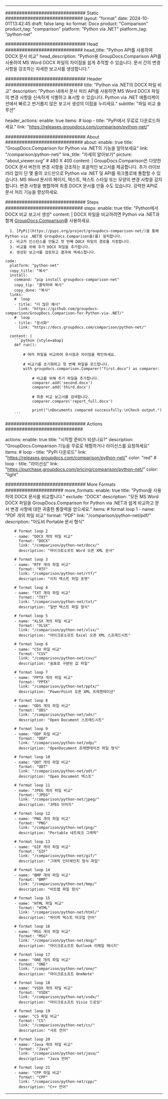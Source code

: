 
---
############################# Static ############################
layout: "format"
date:  2024-10-01T13:42:45
draft: false
lang: ko
format: Docx
product: "Comparison"
product_tag: "comparison"
platform: "Python via .NET"
platform_tag: "python-net"

############################# Head ############################
head_title: "Python API를 사용하여 DOCX 문서 비교"
head_description: "Python용 GroupDocs.Comparison API를 사용하여 MS Word DOCX 파일의 차이점을 쉽게 추적할 수 있습니다. 문서 간의 변경 사항을 강조하는 자세한 보고서를 생성합니다."

############################# Header ############################
title: "Python via .NET의 DOCX 파일 비교" 
description: "Python 내에서 문서 처리 API를 사용하면 MS Word DOCX 파일의 변경 사항을 신속하게 식별하고 표시할 수 있습니다. Python via .NET 애플리케이션에서 빠르고 번거롭지 않은 보고서 생성의 이점을 누리세요."
subtitle: "파일 비교 솔루션" 

header_actions:
  enable: true
  items:
    #  loop
    - title: "PyPi에서 무료로 다운로드하세요."
      link: "https://releases.groupdocs.com/comparison/python-net/"
      
############################# About ############################
about:
    enable: true
    title: "GroupDocs.Comparison for Python via .NET의 기능을 알아보세요"
    link: "/comparison/python-net/"
    link_title: "자세히 알아보기"
    picture: "about_viewer.svg" # 480 X 400
    content: |
       GroupDocs.Comparison은 다양한 DOCX 문서 버전의 변경 사항을 강조하는 포괄적인 보고서를 제공합니다. 추가 라이브러리 없이 단 몇 줄의 코드만으로 Python via .NET 및 API를 워크플로에 통합할 수 있습니다. MS Word 문서의 페이지, 텍스트, 텍스트 스타일 또는 모양의 변경 사항을 감지합니다. 변경 사항을 병합하여 최종 DOCX 문서를 만들 수도 있습니다. 강력한 API로 문서 처리 기능을 향상하세요.

############################# Steps ############################
steps:
    enable: true
    title: "Python에서 DOCX 비교 보고서 생성"
    content: |
      DOCX 파일을 비교하려면 Python via .NET과 함께 [GroupDocs.Comparison](https://products.groupdocs.com/comparison/python-net/)를 사용하세요.
      
      1. [PyPi](https://pypi.org/project/groupdocs-comparison-net/)을 통해 Python via .NET용 GroupDocs.Comparison을(를) 설치합니다.
      2. 비교자 인스턴스를 만들고 첫 번째 DOCX 파일의 경로를 지정합니다.
      3. 비교를 위해 추가 DOCX 파일을 추가합니다.
      4. 생성된 보고서를 검토하고 결과에 액세스합니다.
   
    code:
      platform: "python-net"
      copy_title: "복사"
      install:
        command: "pip install groupdocs-comparison-net"
        copy_tip: "클릭하여 복사"
        copy_done: "복사"
      links:
        #  loop
        - title: "더 많은 예시"
          link: "https://github.com/groupdocs-comparison/GroupDocs.Comparison-for-Python-via-.NET/"
        #  loop
        - title: "문서화"
          link: "https://docs.groupdocs.com/comparison/python-net/"
          
      content: |
        ```python {style=abap}
        def run():

            # 여러 파일을 비교하여 유사점과 차이점을 확인하세요.

            # 비교기를 초기화하고 첫 번째 파일을 로드합니다.
            with groupdocs.comparison.Comparer("first.docx") as comparer:

                # 비교를 위해 추가 파일을 추가합니다.
                comparer.add('second.docx')
                comparer.add('third.docx')

                # 최종 비교 보고서를 검색합니다.
                comparer.compare('report_full.docx')

                print("\nDocuments compared successfully.\nCheck output.")
        ```            

############################# Actions ############################

actions:
  enable: true
  title: "시작할 준비가 되셨나요?"
  description: "GroupDocs.Comparison 기능을 무료로 체험하거나 라이선스를 요청하세요"
  items:
    #  loop
    - title: "PyPi 다운로드"
      link: "https://releases.groupdocs.com/comparison/python-net/"
      color: "red"
        #  loop
    - title: "라이선싱"
      link: "https://purchase.groupdocs.com/pricing/comparison/python-net/"
      color: "light"


############################# More Formats #####################
more_formats:
    enable: true
    title: "Python을 사용하여 DOCX 문서를 비교합니다."
    exclude: "DOCX"
    description: "모든 MS Word DOCX 파일을 GroupDocs.Comparison for Python via .NET과 쉽게 비교하고 문서 변경 사항에 대한 귀중한 통찰력을 얻으세요."
    items: 
        # format loop 1
        - name: "PDF 개의 파일 비교"
          format: "PDF"
          link: "/comparison/python-net/pdf/"
          description: "어도비 Portable 문서 형식"

        # format loop 2
        - name: "DOCX 개의 파일 비교"
          format: "DOCX"
          link: "/comparison/python-net/docx/"
          description: "마이크로소프트 Word 오픈 XML 문서"

        # format loop 3
        - name: "RTF 개의 파일 비교"
          format: "RTF"
          link: "/comparison/python-net/rtf/"
          description: "리치 텍스트 파일 포맷"

        # format loop 4
        - name: "TXT 개의 파일 비교"
          format: "TXT"
          link: "/comparison/python-net/txt/"
          description: "일반 텍스트 파일 형식"

        # format loop 5
        - name: "XLSX 개의 파일 비교"
          format: "XLSX"
          link: "/comparison/python-net/xlsx/"
          description: "마이크로소프트 Excel 오픈 XML 스프레드시트"

        # format loop 6
        - name: "CSV 파일 비교"
          format: "CSV"
          link: "/comparison/python-net/csv/"
          description: "쉼표로 구분된 값 파일"

        # format loop 7
        - name: "PPTX 개의 파일 비교"
          format: "PPTX"
          link: "/comparison/python-net/pptx/"
          description: "PowerPoint 오픈 XML 프레젠테이션"

        # format loop 8
        - name: "ODS 개의 파일 비교"
          format: "ODS"
          link: "/comparison/python-net/ods/"
          description: "Open Document 스프레드시트"

        # format loop 9
        - name: "ODP 파일 비교"
          format: "ODP"
          link: "/comparison/python-net/odp/"
          description: "OpenDocument 프레젠테이션 파일 형식"

        # format loop 10
        - name: "ODT 개의 파일 비교"
          format: "ODT"
          link: "/comparison/python-net/odt/"
          description: "Open Document 텍스트"

        # format loop 11
        - name: "JPEG 개의 파일 비교"
          format: "JPEG"
          link: "/comparison/python-net/jpeg/"
          description: "JPEG 이미지"

        # format loop 12
        - name: "PNG 개의 파일 비교"
          format: "PNG"
          link: "/comparison/python-net/png/"
          description: "Portable 네트워크 그래픽"

        # format loop 13
        - name: "GIF 개의 파일 비교"
          format: "GIF"
          link: "/comparison/python-net/gif/"
          description: "그래픽 인터체인지 형식 파일"

        # format loop 14
        - name: "BMP 개의 파일 비교"
          format: "BMP"
          link: "/comparison/python-net/bmp/"
          description: "비트맵 파일 형식"

        # format loop 15
        - name: "HTML 파일 비교"
          format: "HTML"
          link: "/comparison/python-net/html/"
          description: "하이퍼 텍스트 마크업 언어"

        # format loop 16
        - name: "MSG 개의 파일 비교"
          format: "MSG"
          link: "/comparison/python-net/msg/"
          description: "마이크로소프트 Outlook 이메일 메시지"

        # format loop 17
        - name: "ONE 개의 파일 비교"
          format: "ONE"
          link: "/comparison/python-net/one/"
          description: "마이크로소프트 OneNote"

        # format loop 18
        - name: "VSDX 개의 파일 비교"
          format: "VSDX"
          link: "/comparison/python-net/vsdx/"
          description: "마이크로소프트 Visio 드로잉"

        # format loop 19
        - name: "CS 파일 비교"
          format: "CS"
          link: "/comparison/python-net/cs/"
          description: "샤프 언어"

        # format loop 20
        - name: "Java 개의 파일 비교"
          format: "Java"
          link: "/comparison/python-net/java/"
          description: "Java 언어"
          
        # format loop 21
        - name: "CPP 파일 비교"
          format: "CPP"
          link: "/comparison/python-net/cpp/"
          description: "C++ 언어"
---